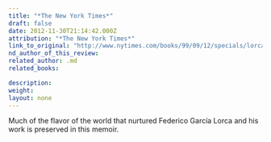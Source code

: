 ```yaml
---
title: "*The New York Times*"
draft: false
date: 2012-11-30T21:14:42.000Z
attribution: "*The New York Times*"
link_to_original: "http://www.nytimes.com/books/99/09/12/specials/lorca-francisco.html"
nd_author_of_this_review:
related_author: .md
related_books:

description:
weight:
layout: none
---
```

Much of the flavor of the world that nurtured Federico García Lorca and his work is preserved in this memoir.

